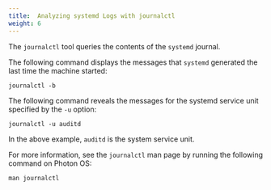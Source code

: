 ```yaml
---
title:  Analyzing systemd Logs with journalctl
weight: 6
---
```


The `journalctl` tool queries the contents of the `systemd` journal. 

The following command displays the messages that `systemd` generated the last time the machine started: 

	journalctl -b

The following command reveals the messages for the systemd service unit specified by the `-u` option:

	journalctl -u auditd
	
In the above example, `auditd` is the system service unit.

For more information, see the `journalctl` man page by running the following command on Photon OS: 

```
man journalctl
```
